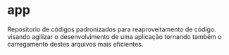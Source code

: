 app
===

Repositorio de códigos padronizados para reaproveitamento de código. visando agilizar o desenvolvimento de uma aplicação tornando também o carregamento destes arquivos mais eficientes.

